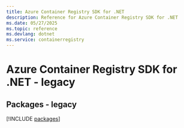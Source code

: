 ```yaml
---
title: Azure Container Registry SDK for .NET
description: Reference for Azure Container Registry SDK for .NET
ms.date: 05/27/2025
ms.topic: reference
ms.devlang: dotnet
ms.service: containerregistry
---
```

# Azure Container Registry SDK for .NET - legacy
## Packages - legacy
[!INCLUDE [packages](container-registry-index.md)]